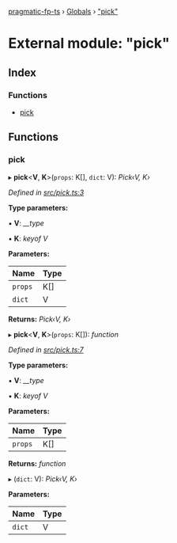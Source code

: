 [pragmatic-fp-ts](../README.md) › [Globals](../globals.md) › ["pick"](_pick_.md)

# External module: "pick"

## Index

### Functions

* [pick](_pick_.md#pick)

## Functions

###  pick

▸ **pick**<**V**, **K**>(`props`: K[], `dict`: V): *Pick‹V, K›*

*Defined in [src/pick.ts:3](https://github.com/hermann-p/pragmatic-fp-ts/blob/d13f3c1/src/pick.ts#L3)*

**Type parameters:**

▪ **V**: *__type*

▪ **K**: *keyof V*

**Parameters:**

Name | Type |
------ | ------ |
`props` | K[] |
`dict` | V |

**Returns:** *Pick‹V, K›*

▸ **pick**<**V**, **K**>(`props`: K[]): *function*

*Defined in [src/pick.ts:7](https://github.com/hermann-p/pragmatic-fp-ts/blob/d13f3c1/src/pick.ts#L7)*

**Type parameters:**

▪ **V**: *__type*

▪ **K**: *keyof V*

**Parameters:**

Name | Type |
------ | ------ |
`props` | K[] |

**Returns:** *function*

▸ (`dict`: V): *Pick‹V, K›*

**Parameters:**

Name | Type |
------ | ------ |
`dict` | V |
